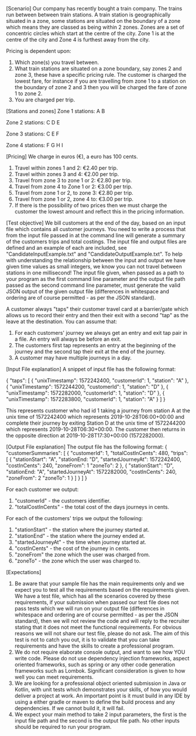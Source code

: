 [Scenario]
Our company has recently bought a train company. The trains run between between train stations. A train station is geographically situated in a zone, some stations are situated on the boundary of a zone which means they are classed as being within 2 zones. Zones are a set of concentric circles which start at the centre of the city. Zone 1 is at the centre of the city and Zone 4 is furthest away from the city.

Pricing is dependent upon:
1) Which zone(s) you travel between.
2) What train stations are situated on a zone boundary, say zones 2 and zone 3, these have a specific pricing rule. The customer is charged the lowest fare, for instance if you are travelling from zone 1 to a station on the boundary of zone 2 and 3 then you will be charged the fare of zone 1 to zone 2.
3) You are charged per trip.

[Stations and zones]
Zone 1 stations:
A
B

Zone 2 stations:
C
D
E

Zone 3 stations:
C
E
F

Zone 4 stations:
F
G
H
I

[Pricing]
We charge in euros (€), a euro has 100 cents.
1) Travel within zones 1 and 2: €2.40 per trip.
2) Travel within zones 3 and 4: €2.00 per trip.
3) Travel from zone 3 to zone 1 or 2: €2.80 per trip.
4) Travel from zone 4 to Zone 1 or 2: €3.00 per trip.
5) Travel from zone 1 or 2, to zone 3: €2.80 per trip.
6) Travel from zone 1 or 2, zone 4 to: €3.00 per trip.
7) If there is the possibility of two prices then we must charge the customer the lowest amount and reflect this in the pricing information.

[Test objective]
We bill customers at the end of the day, based on an input file which contains all customer journeys.  You need to write a process that from the input file passed in at the command line will generate a summary of the customers trips and total costings.  The input file and output files are defined and an example of each are included, see "CandidateInputExample.txt" and "CandidateOutputExample.txt". To help with understanding the relationship between the input and output we have given time values as small integers, we know you can not travel between stations in one millisecond!  The input file given, when passed as a path to your program as the first command line parameter and the output file path passed as the second command line parameter, must generate the valid JSON output of the given output file (differences in whitespace and ordering are of course permitted - as per the JSON standard).

A customer always "taps" their customer travel card at a barrier/gate which allows us to record their entry and then their exit with a second "tap" as the leave at the destination.  You can assume that:
1) For each customers' journey we always get an entry and exit tap pair in a file. An entry will always be before an exit.
2) The customers first tap represents an entry at the beginning of the journey and the second tap their exit at the end of the journey.
3) A customer may have multiple journeys in a day.

[Input File explanation]
A snippet of input file has the following format:

{
  "taps": [
    {
	  "unixTimestamp": 1572242400,
	  "customerId": 1,
	  "station": "A"
	},
	{
	  "unixTimestamp": 1572244200,
	  "customerId": 1,
	  "station": "D"
	},
	{
	  "unixTimestamp": 1572282000,
	  "customerId": 1,
	  "station": "D"
	},
	{
	  "unixTimestamp": 1572283800,
	  "customerId": 1,
	  "station": "A"
	}
  ]
}

This represents customer who had id 1 taking a journey from station A at the unix time of 1572242400 which represents 2019-10-28T06:00+00:00 and complete their journey by exiting Station D at the unix time of 1572244200 which represents 2019-10-28T06:30+00:00.  The customer then returns in the opposite direction at 2019-10-28T17:30+00:00 (1572282000).


[Output File explanation]
The output file has the following format:
{
  "customerSummaries": [
    {
	  	"customerId": 1,
		"totalCostInCents": 480,
		"trips": [
		 {
		   "stationStart": "A",
		   "stationEnd: "D",
		   "startedJourneyAt": 1572242400,
		   "costInCents": 240,
		   "zoneFrom": 1
		   "zoneTo": 2
		 },
		 {
		   "stationStart": "D",
		   "stationEnd: "A",
		   "startedJourneyAt": 1572282000,
		   "costInCents": 240,
		   "zoneFrom": 2
		   "zoneTo": 1
		 }
		]
	}
  ]
}

For each customer we output:
1) "customerId" - the customers identifier.
2) "totalCostInCents" - the total cost of the days journeys in cents.

For each of the customers' trips we output the following:
1) "stationStart" - the station where the journey started at.
2) "stationEnd" - the station where the journey ended at.
3) "startedJourneyAt" - the time when journey started at.
4) "costInCents" - the cost of the journey in cents.
5) "zoneFrom" the zone which the user was charged from.
6) "zoneTo" - the zone which the user was charged to.


[Expectations]
1) Be aware that your sample file has the main requirements only and we expect you to test all the requirements based on the requirements given.  We have a test file, which has all the scenarios covered by these requirements, if your submission when passed our test file does not pass tests which we will run on your output file (differences in whitespace and ordering are of course permitted - as per the JSON standard), then we will not review the code and will reply to the recruiter stating that it does not meet the functional requirements.  For obvious reasons we will not share our test file, please do not ask.  The aim of this test is not to catch you out, it is to validate that you can take requirements and have the skills to create a professional program.
2) We do not require elaborate console output, and want to see how YOU write code.  Please do not use dependency injection frameworks, aspect oriented frameworks, such as spring or any other code generation frameworks such as Lombok.  Significant consideration is given to how well you can meet requirements.
3) We are looking for a professional object oriented submission in Java or Kotlin, with unit tests which demonstrates your skills, of how you would deliver a project at work. An important point is it must build in any IDE by using a either gradle or maven to define the build process and any dependencies. If we cannot build it, it will fail.
4) We expect your main method to take 2 input parameters, the first is the input file path and the second is the output file path.  No other inputs should be required to run your program.

